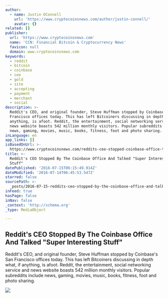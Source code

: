 ```yaml
---
author:
  - name: Justin OConnell
    url: 'https://www.cryptocoinsnews.com/author/justin-connell/'
    avatar: {}
related: []
publisher:
  url: 'https://www.cryptocoinsnews.com'
  name: 'CCN: Financial Bitcoin & Cryptocurrency News'
  favicon: null
  domain: www.cryptocoinsnews.com
keywords:
  - reddit
  - bitcoin
  - coinbase
  - ceo
  - gold
  - site
  - accepting
  - payment
  - merchant
  - social
description: >-
  Reddit's CEO, and original founder, Steve Huffman stopped by Coinbase's San
  Francisco offices today. This has left Bitcoiners discussing in depth what, if
  anything, is afoot. Reddit, the entertainment, social networking service and
  news website boasts 542 million monthly visitors. Popular subreddits include
  news, gaming, movies, music, books, fitness, foot and photo sharing.
inLanguage: en
app_links: []
isBasedOnUrl: >-
  https://www.cryptocoinsnews.com/reddits-ceo-stopped-coinbase-office-talked-super-interesting-stuff/
title: >-
  Reddit's CEO Stopped By The Coinbase Office And Talked "Super Interesting
  Stuff"
datePublished: '2016-07-15T06:15:49.914Z'
dateModified: '2016-07-14T06:45:53.547Z'
starred: false
sourcePath: >-
  _posts/2016-07-15-reddits-ceo-stopped-by-the-coinbase-office-and-talked-supe.md
inFeed: true
hasPage: false
inNav: false
_context: 'http://schema.org'
_type: MediaObject

---
```

<article style=""><h1>Reddit's CEO Stopped By The Coinbase Office And Talked "Super Interesting Stuff"</h1><p>Reddit's CEO, and original founder, Steve Huffman stopped by Coinbase's San Francisco offices today. This has left Bitcoiners discussing in depth what, if anything, is afoot. Reddit, the entertainment, social networking service and news website boasts 542 million monthly visitors. Popular subreddits include news, gaming, movies, music, books, fitness, foot and photo sharing.</p><img src="https://www.cryptocoinsnews.com/wp-content/uploads/2014/12/Reddit-wikipedia-cropped-web.jpg" /></article>